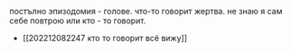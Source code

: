 постълно эпизодомия - голове. что-то говорит жертва. не знаю я сам себе повтрою или кто - то говорит.
- [[202212082247 кто то говорит всё вижу]]